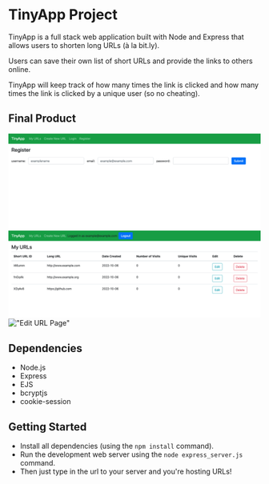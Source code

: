 # TinyApp Project

TinyApp is a full stack web application built with Node and Express that allows users to shorten long URLs (à la bit.ly).

Users can save their own list of short URLs and provide the links to others online.

TinyApp will keep track of how many times the link is clicked and how many times the link is clicked by a unique user (so no cheating).

## Final Product

!["Registration Page"](/Photos/RegisterPage.png?raw=true "Registration Page")
!["My URLs Page"](/Photos/myURLs.png?raw=true "My URLs Page")
!["Edit URL Page"](/Photos/editURLs.png?raw=true "Edit URL Page")

## Dependencies

- Node.js
- Express
- EJS
- bcryptjs
- cookie-session

## Getting Started

- Install all dependencies (using the `npm install` command).
- Run the development web server using the `node express_server.js` command.
- Then just type in the url to your server and you're hosting URLs!